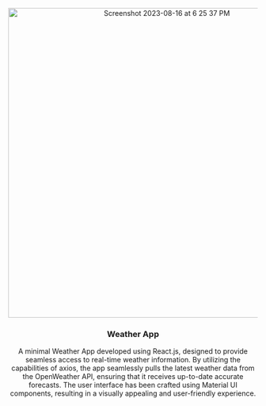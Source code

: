 <p align="center">
  <img width="625" alt="Screenshot 2023-08-16 at 6 25 37 PM" src="https://github.com/comeonaman/react-weatherapp/assets/102567339/1ea6b0dc-8c88-4157-b0e1-493bd50f7529">
</p>

<h3 align="center">Weather App</h3>
<p align="center">
  A minimal Weather App developed using React.js, designed to provide seamless access to real-time weather information. By utilizing the capabilities of axios, the app seamlessly pulls the latest weather data from the OpenWeather API, ensuring that it receives up-to-date accurate forecasts. The user interface has been crafted using Material UI components, resulting in a visually appealing and user-friendly experience.
</p>
